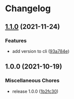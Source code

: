 # Changelog

## [1.1.0](https://www.github.com/soerenschneider/vault-hysteria/compare/v1.0.0...v1.1.0) (2021-11-24)


### Features

* add version to cli ([93a784e](https://www.github.com/soerenschneider/vault-hysteria/commit/93a784ef193707bae5906c96e6413ce9e998e6d3))

## 1.0.0 (2021-10-19)


### Miscellaneous Chores

* release 1.0.0 ([1b2fc30](https://www.github.com/soerenschneider/vault-hysteria/commit/1b2fc3033c9bcf7bbf1b1bde01669eba66e2517b))
